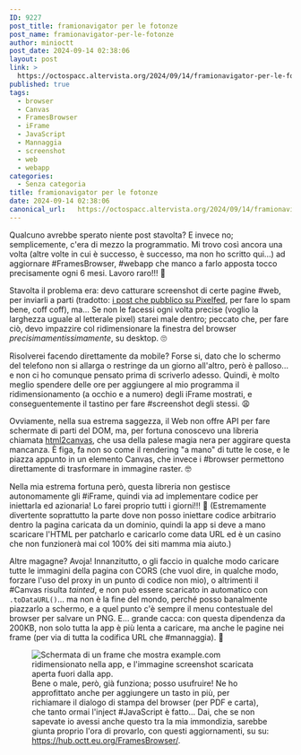 ```yaml
---
ID: 9227
post_title: framionavigator per le fotonze
post_name: framionavigator-per-le-fotonze
author: minioctt
post_date: 2024-09-14 02:38:06
layout: post
link: >
  https://octospacc.altervista.org/2024/09/14/framionavigator-per-le-fotonze/
published: true
tags:
  - browser
  - Canvas
  - FramesBrowser
  - iFrame
  - JavaScript
  - Mannaggia
  - screenshot
  - web
  - webapp
categories:
  - Senza categoria
title: framionavigator per le fotonze
date: 2024-09-14 02:38:06
canonical_url:   https://octospacc.altervista.org/2024/09/14/framionavigator-per-le-fotonze/
---
```

<!-- wp:paragraph -->
<p>Qualcuno avrebbe sperato niente post stavolta? E invece no; semplicemente, c'era di mezzo la programmatio. Mi trovo così ancora una volta (altre volte in cui è successo, è successo, ma non ho scritto qui...) ad aggiornare #FramesBrowser, #webapp che manco a farlo apposta tocco precisamente ogni 6 mesi. Lavoro raro!!! 🤫️</p>
<!-- /wp:paragraph -->

<!-- wp:paragraph -->
<p>Stavolta il problema era: devo catturare screenshot di certe pagine #web, per inviarli a parti (tradotto: <a href="/microblog-mirror/2024/09/11/pixelfoto-io-non-vodo/">i post che pubblico su Pixelfed</a>, per fare lo spam bene, coff coff), ma... Se non le facessi ogni volta precise (voglio la larghezza uguale al letterale pixel) starei male dentro; peccato che, per fare ciò, devo impazzire col ridimensionare la finestra del browser <em>precisimamentissimamente</em>, su desktop. 🙄️</p>
<!-- /wp:paragraph -->

<!-- wp:paragraph -->
<p>Risolverei facendo direttamente da mobile? Forse si, dato che lo schermo del telefono non si allarga o restringe da un giorno all'altro, però è palloso... e non ci ho comunque pensato prima di scriverlo adesso. Quindi, è molto meglio spendere delle ore per aggiungere al mio programma il ridimensionamento (a occhio e a numero) degli iFrame mostrati, e conseguentemente il tastino per fare #screenshot degli stessi. 😩️</p>
<!-- /wp:paragraph -->

<!-- wp:paragraph -->
<p>Ovviamente, nella sua estrema saggezza, il Web non offre API per fare schermate di parti del DOM, ma, per fortuna conoscevo una libreria chiamata <a href="https://memos.octt.eu.org/m/FMqK2VcQWoDz9atLL2a2az">html2canvas</a>, che usa della palese magia nera per aggirare questa mancanza. È figa, fa non so come il rendering "a mano" di tutte le cose, e le piazza appunto in un elemento Canvas, che invece i #browser permettono direttamente di trasformare in immagine raster. 🤓️</p>
<!-- /wp:paragraph -->

<!-- wp:paragraph -->
<p>Nella mia estrema fortuna però, questa libreria non gestisce autonomamente gli #iFrame, quindi via ad implementare codice per iniettarla ed azionaria! Lo farei proprio tutti i giorni!!! 🥰️ (Estremamente divertente soprattutto la parte dove non posso iniettare codice arbitrario dentro la pagina caricata da un dominio, quindi la app si deve a mano scaricare l'HTML per patcharlo e caricarlo come data URL ed è un casino che non funzionerà mai col 100% dei siti mamma mia aiuto.)</p>
<!-- /wp:paragraph -->

<!-- wp:paragraph -->
<p>Altre magagne? Avoja! Innanzitutto, o gli faccio in qualche modo caricare tutte le immagini della pagina con CORS (che vuol dire, in qualche modo, forzare l'uso del proxy in un punto di codice non mio), o altrimenti il #Canvas risulta <em>tainted</em>, e non può essere scaricato in automatico con <code>.toDataURL()</code>... ma non è la fine del mondo, perché posso banalmente piazzarlo a schermo, e a quel punto c'è sempre il menu contestuale del browser per salvare un PNG. E... grande cacca: con questa dipendenza da 200KB, non solo tutta la app è più lenta a caricare, ma anche le pagine nei frame (per via di tutta la codifica URL che #mannaggia). 🦧️</p>
<!-- /wp:paragraph -->

<!-- wp:paragraph -->
<p></p>
<!-- /wp:paragraph -->

<!-- wp:image {"id":9229,"sizeSlug":"full","linkDestination":"none"} -->
<figure class="wp-block-image size-full"><img src="{{site.cdnurl}}/assets/uploads/2024/09/Screenshot-from-2024-09-14-02-08-29.png" alt="Schermata di un frame che mostra example.com ridimensionato nella app, e l'immagine screenshot scaricata aperta fuori dalla app." class="wp-image-9229"/><figcaption class="wp-element-caption">Bene o male, però, già funziona; posso usufruire! Ne ho approfittato anche per aggiungere un tasto in più, per richiamare il dialogo di stampa del browser (per PDF e carta), che tanto ormai l'inject #JavaScript è fatto... Dai, che se non sapevate io avessi anche questo tra la mia immondizia, sarebbe giunta proprio l'ora di provarlo, con questi aggiornamenti, su su: <a href="https://hub.octt.eu.org/FramesBrowser/">https://hub.octt.eu.org/FramesBrowser/</a>.</figcaption></figure>
<!-- /wp:image -->
